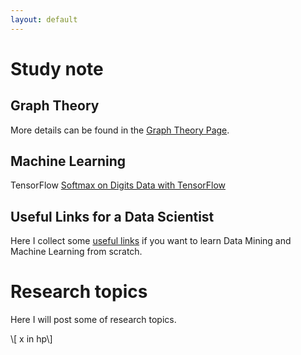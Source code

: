 ```yaml
---
layout: default
---
```


# Study note
## Graph Theory
More details can be found in the [Graph Theory Page](graphTheory). 

## Machine Learning
TensorFlow
[Softmax on Digits Data with TensorFlow](softmaxDigitsTF)

## Useful Links for a Data Scientist
Here I collect some [useful links](usefulLinks) if you want to learn Data Mining and Machine Learning from scratch.

# Research topics
Here I will post some of research topics.

\\[ x in hp\\]